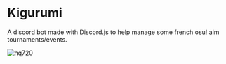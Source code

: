 # Kigurumi

A discord bot made with Discord.js to help manage some french osu! aim tournaments/events.

![hq720](https://github.com/user-attachments/assets/7ecd3824-0237-44bb-9e51-adea50bd02df)
